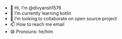- 👋 Hi, I’m @divyansh1576
- 🌱 I’m currently learning kotlin
- 💞️ I’m looking to collaborate on open source project
- 📫 How to reach me email
- 😄 Pronouns: he/him


<!---
divyansh1576/divyansh1576 is a ✨ special ✨ repository because its `README.md` (this file) appears on your GitHub profile.
You can click the Preview link to take a look at your changes.
--->
